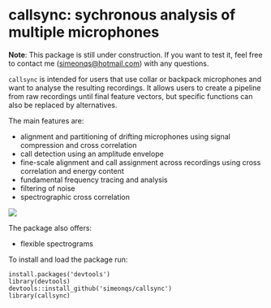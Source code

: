 # callsync: sychronous analysis of multiple microphones

**Note**: This package is still under construction. If you want to test it, feel free to contact me (<simeonqs@hotmail.com>) with any questions. 

`callsync` is intended for users that use collar or backpack microphones and want to analyse the resulting recordings. It allows users to create a pipeline from raw recordings until final feature vectors, but specific functions can also be replaced by alternatives. 

The main features are:

- alignment and partitioning of drifting microphones using signal compression and cross correlation
- call detection using an amplitude envelope
- fine-scale alignment and call assignment across recordings using cross correlation and energy content
- fundamental frequency tracing and analysis
- filtering of noise
- spectrographic cross correlation

![]("figures/flowchart.pdf")

The package also offers:

- flexible spectrograms

To install and load the package run:

```
install.packages('devtools')
library(devtools)
devtools::install_github('simeonqs/callsync')
library(callsync)
```

